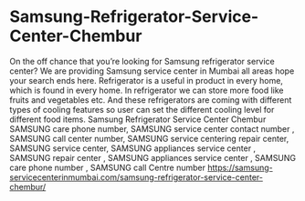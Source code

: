 # Samsung-Refrigerator-Service-Center-Chembur
On the off chance that you’re looking for Samsung refrigerator service center? We are providing Samsung service center in Mumbai all areas hope your search ends here. Refrigerator is a useful in product in every home, which is found in every home. In refrigerator we can store more food like fruits and vegetables etc. And these refrigerators are coming with different types of cooling features so user can set the different cooling level for different food items. Samsung Refrigerator Service Center Chembur SAMSUNG care phone number, SAMSUNG service center contact number , SAMSUNG call center number, SAMSUNG service centering repair center, SAMSUNG service center, SAMSUNG appliances service center , SAMSUNG repair center  , SAMSUNG appliances service center , SAMSUNG care phone number , SAMSUNG call Centre number    https://samsung-servicecenterinmumbai.com/samsung-refrigerator-service-center-chembur/
